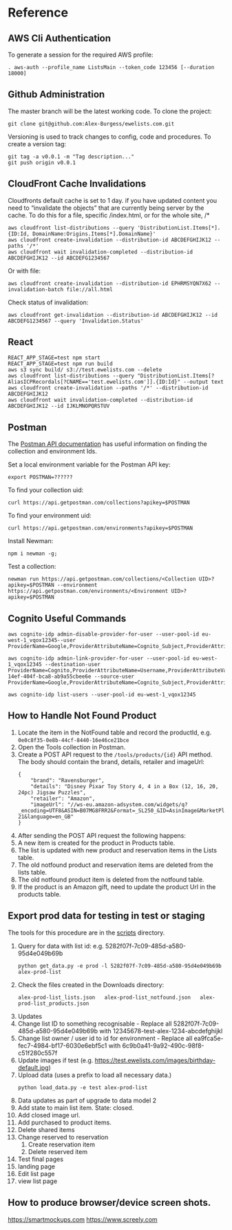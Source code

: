 # Reference
## AWS Cli Authentication
To generate a session for the required AWS profile:
```
. aws-auth --profile_name ListsMain --token_code 123456 [--duration 18000]
```

## Github Administration
The master branch will be the latest working code. To clone the project:
```
git clone git@github.com:Alex-Burgess/ewelists.com.git
```

Versioning is used to track changes to config, code and procedures. To create a version tag:
```
git tag -a v0.0.1 -m "Tag description..."
git push origin v0.0.1
```

## CloudFront Cache Invalidations
Cloudfronts default cache is set to 1 day.  if you have updated content you need to “invalidate the objects” that are currently being server by the cache.  To do this for a file, specific /index.html, or for the whole site, /*

```
aws cloudfront list-distributions --query 'DistributionList.Items[*].{ID:Id, DomainName:Origins.Items[*].DomainName}'
aws cloudfront create-invalidation --distribution-id ABCDEFGHIJK12 --paths '/*'
aws cloudfront wait invalidation-completed --distribution-id ABCDEFGHIJK12 --id ABCDEFG1234567
```

Or with file:
```
aws cloudfront create-invalidation --distribution-id EPHRMSYQN7X62 --invalidation-batch file://all.html
```

Check status of invalidation:
```
aws cloudfront get-invalidation --distribution-id ABCDEFGHIJK12 --id ABCDEFG1234567 --query 'Invalidation.Status'
```

## React
```
REACT_APP_STAGE=test npm start
REACT_APP_STAGE=test npm run build
aws s3 sync build/ s3://test.ewelists.com --delete
aws cloudfront list-distributions --query "DistributionList.Items[?AliasICPRecordals[?CNAME=='test.ewelists.com']].{ID:Id}" --output text
aws cloudfront create-invalidation --paths '/*' --distribution-id ABCDEFGHIJK12
aws cloudfront wait invalidation-completed --distribution-id ABCDEFGHIJK12 --id IJKLMNOPQRSTUV
```

## Postman
The [Postman API documentation](https://docs.api.getpostman.com/?version=latest) has useful information on finding the collection and environment Ids.

Set a local environment variable for the Postman API key:
```
export POSTMAN=??????
```

To find your collection uid:
```
curl https://api.getpostman.com/collections?apikey=$POSTMAN
```

To find your environment uid:
```
curl https://api.getpostman.com/environments?apikey=$POSTMAN
```

Install Newman:
```
npm i newman -g;
```

Test a collection:
```
newman run https://api.getpostman.com/collections/<Collection UID>?apikey=$POSTMAN --environment https://api.getpostman.com/environments/<Environment UID>?apikey=$POSTMAN
```

## Cognito Useful Commands
```
aws cognito-idp admin-disable-provider-for-user --user-pool-id eu-west-1_vqox12345--user ProviderName=Google,ProviderAttributeName=Cognito_Subject,ProviderAttributeValue=109769169322789408080

aws cognito-idp admin-link-provider-for-user --user-pool-id eu-west-1_vqox12345 --destination-user ProviderName=Cognito,ProviderAttributeName=Username,ProviderAttributeValue=e371f5fc-14ef-404f-bca8-ab9a55cbee6e --source-user ProviderName=Google,ProviderAttributeName=Cognito_Subject,ProviderAttributeValue=109769169322789408080

aws cognito-idp list-users --user-pool-id eu-west-1_vqox12345
```

## How to Handle Not Found Product
1. Locate the item in the NotFound table and record the productId, e.g. `0e0c8f35-0e8b-44cf-8440-16e46ce21bce`
1. Open the Tools collection in Postman.
1. Create a POST API request to the `/tools/products/{id}` API method.  The body should contain the brand, details, retailer and imageUrl:
    ```
    {
        "brand": "Ravensburger",
        "details": "Disney Pixar Toy Story 4, 4 in a Box (12, 16, 20, 24pc) Jigsaw Puzzles",
        "retailer": "Amazon",
        "imageUrl": "//ws-eu.amazon-adsystem.com/widgets/q?_encoding=UTF8&ASIN=B07MG8FRR2&Format=_SL250_&ID=AsinImage&MarketPlace=GB&ServiceVersion=20070822&WS=1&tag=ewelists-21&language=en_GB"
    }
    ```
1. After sending the POST API request the following happens:
  1. A new item is created for the product in Products table.
  1. The list is updated with new product and reservation items in the Lists table.
  1. The old notfound product and reservation items are deleted from the lists table.
  1. The old notfound product item is deleted from the notfound table.
1. If the product is an Amazon gift, need to update the product Url in the products table.

## Export prod data for testing in test or staging

The tools for this procedure are in the [scripts](/scripts) directory.

1. Query for data with list id: e.g. 5282f07f-7c09-485d-a580-95d4e049b69b
    ```
    python get_data.py -e prod -l 5282f07f-7c09-485d-a580-95d4e049b69b alex-prod-list
    ```
1. Check the files created in the Downloads directory:
    ```
    alex-prod-list_lists.json   alex-prod-list_notfound.json   alex-prod-list_products.json
    ```
1. Updates
  1. Change list ID to something recognisable - Replace all 5282f07f-7c09-485d-a580-95d4e049b69b with 12345678-test-alex-1234-abcdefghijkl
  1. Change list owner / user id to id for environment - Replace all ea9fca5e-fec7-4984-bf17-6030e6ebf5c1 with 6c9b0a41-9a92-490c-98f8-c51f280c557f
  1. Update images if test (e.g. https://test.ewelists.com/images/birthday-default.jpg)
1. Upload data (uses a prefix to load all necessary data.)
    ```
    python load_data.py -e test alex-prod-list
    ```
1. Data updates as part of upgrade to data model 2
  1. Add state to main list item.  State: closed.
  1. Add closed image url.
  1. Add purchased to product items.
  1. Delete shared items
  1. Change reserved to reservation
      1. Create reservation item
      1. Delete reserved item
1. Test final pages
  1. landing page
  1. Edit list page
  1. view list page

## How to produce browser/device screen shots.
https://smartmockups.com
https://www.screely.com
